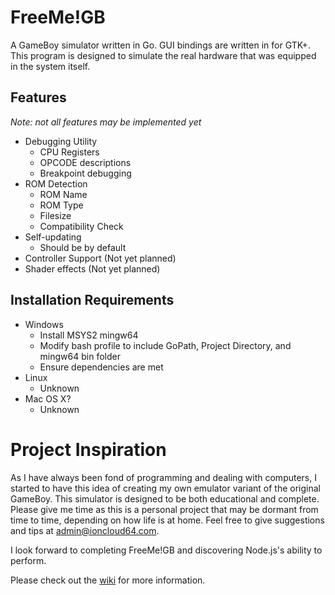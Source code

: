 # FreeMe!GB
A GameBoy simulator written in Go. GUI bindings are written in for GTK+. This program is designed to simulate the real hardware that was equipped in the system itself.

## Features
*Note: not all features may be implemented yet*
* Debugging Utility
  - CPU Registers
  - OPCODE descriptions
  - Breakpoint debugging
* ROM Detection
  - ROM Name
  - ROM Type
  - Filesize
  - Compatibility Check
* Self-updating
  - Should be by default
* Controller Support (Not yet planned)
* Shader effects (Not yet planned)

## Installation Requirements
* Windows
  - Install MSYS2 mingw64
  - Modify bash profile to include GoPath, Project Directory, and mingw64 bin folder
  - Ensure dependencies are met
* Linux
  - Unknown
* Mac OS X?
  - Unknown


# Project Inspiration
As I have always been fond of programming and dealing with computers, I started to have this idea of creating my own emulator variant of the original GameBoy. This simulator is designed to be both educational and complete. Please give me time as this is a personal project that may be dormant from time to time, depending on how life is at home. Feel free to give suggestions and tips at admin@ioncloud64.com.

I look forward to completing FreeMe!GB and discovering Node.js's ability to perform.

Please check out the [wiki](https://github.com/ioncloud64/freemegb/wiki) for more information.

